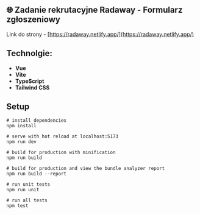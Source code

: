 
## :globe_with_meridians: Zadanie rekrutacyjne Radaway - Formularz zgłoszeniowy


Link do strony - [https://radaway.netlify.app/](https://radaway.netlify.app/)

## Technolgie:

- **Vue**
- **Vite**
- **TypeScript**
- **Tailwind CSS**

## Setup

```
# install dependencies
npm install

# serve with hot reload at localhost:5173
npm run dev

# build for production with minification
npm run build

# build for production and view the bundle analyzer report
npm run build --report

# run unit tests
npm run unit

# run all tests
npm test
```
